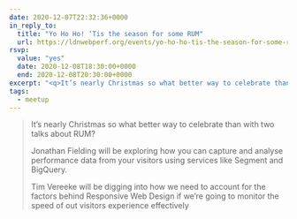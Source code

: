 ```yaml
---
date: 2020-12-07T22:32:36+0000
in_reply_to:
  title: "Yo Ho Ho! ‘Tis the season for some RUM"
  url: https://ldnwebperf.org/events/yo-ho-ho-tis-the-season-for-some-rum/
rsvp:
  value: "yes"
  date: 2020-12-08T18:30:00+0000
  end: 2020-12-08T20:30:00+0000
excerpt: "<q>It’s nearly Christmas so what better way to celebrate than with two talks about RUM?</q>"
tags:
  - meetup
---
```


> It’s nearly Christmas so what better way to celebrate than with two talks about RUM?
>
> Jonathan Fielding will be exploring how you can capture and analyse performance data from your visitors using services like Segment and BigQuery.
>
> Tim Vereeke will be digging into how we need to account for the factors behind Responsive Web Design if we’re going to monitor the speed of out visitors experience effectively
